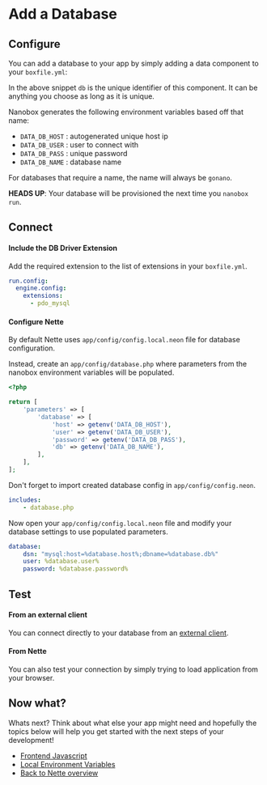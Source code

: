 # Add a Database

## Configure
You can add a database to your app by simply adding a data component to your `boxfile.yml`:

<div class="meta" data-class="snippet" data-optional-components="mysql,postgres"></div>

In the above snippet `db` is the unique identifier of this component. It can be anything you choose as long as it is unique.

Nanobox generates the following environment variables based off that name:

* `DATA_DB_HOST` : autogenerated unique host ip
* `DATA_DB_USER` : user to connect with
* `DATA_DB_PASS` : unique password
* `DATA_DB_NAME` : database name

For databases that require a name, the name will always be `gonano`.

**HEADS UP**: Your database will be provisioned the next time you `nanobox run`.

## Connect

#### Include the DB Driver Extension
Add the required extension to the list of extensions in your `boxfile.yml`.

```yaml
run.config:
  engine.config:
    extensions:
      - pdo_mysql
```

#### Configure Nette

By default Nette uses `app/config/config.local.neon` file for database configuration.

Instead, create an `app/config/database.php` where parameters from the nanobox environment variables will be populated.

```php
<?php

return [
    'parameters' => [
        'database' => [
            'host' => getenv('DATA_DB_HOST'),
            'user' => getenv('DATA_DB_USER'),
            'password' => getenv('DATA_DB_PASS'),
            'db' => getenv('DATA_DB_NAME'),
        ],
    ],
];
```

Don't forget to import created database config in `app/config/config.neon`.

```yml
includes:
    - database.php
```

Now open your `app/config/config.local.neon` file and modify your database settings to use populated parameters.

```yaml
database:
    dsn: "mysql:host=%database.host%;dbname=%database.db%"
    user: %database.user%
    password: %database.password%
```

## Test

#### From an external client
You can connect directly to your database from an <a href="https://docs.nanobox.io/data-management/managing-local-data/" target="\_blank">external client</a>.

#### From Nette

You can also test your connection by simply trying to load application from your browser.

## Now what?
Whats next? Think about what else your app might need and hopefully the topics below will help you get started with the next steps of your development!

* [Frontend Javascript](/php/nette/frontend-javascript)
* [Local Environment Variables](/php/nette/local-evars)
* [Back to Nette overview](/php/nette)
